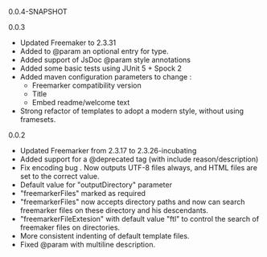 0.0.4-SNAPSHOT

0.0.3

- Updated Freemaker to 2.3.31
- Added to @param an optional entry for type.
- Added support of JsDoc @param style annotations
- Added some basic tests using JUnit 5 + Spock 2
- Added maven configuration parameters to change :
    - Freemarker compatibility version
    - Title
    - Embed readme/welcome text
- Strong refactor of templates to adopt a modern style, without using
    framesets.

0.0.2

- Updated Freemarker from 2.3.17 to 2.3.26-incubating
- Added support for a @deprecated tag (with include reason/description)
- Fix encoding bug . Now outputs UTF-8 files always, and HTML files are set to the correct value.
- Default value for "outputDirectory" parameter
- "freemarkerFiles" marked as required
- "freemarkerFiles" now accepts directory paths and now can search freemarker files on these directory and his descendants.
- "freemarkerFileExtesion" with default value "ftl" to control the search of freemaker files on directories.
- More consistent indenting of default template files.
- Fixed @param with multiline description.
